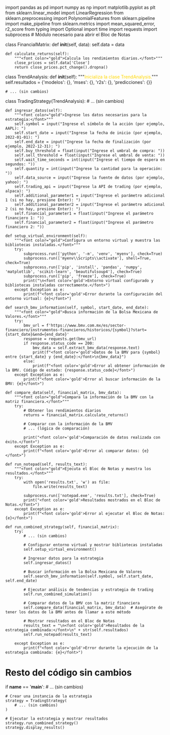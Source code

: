 import pandas as pd
import numpy as np
import matplotlib.pyplot as plt
from sklearn.linear_model import LinearRegression
from sklearn.preprocessing import PolynomialFeatures
from sklearn.pipeline import make_pipeline
from sklearn.metrics import mean_squared_error, r2_score
from typing import Optional
import time
import requests
import subprocess  # Módulo necesario para abrir el Bloc de Notas

class FinancialMatrix:
    def __init__(self, data):
        self.data = data

    def calculate_returns(self):
        """<font color="gold">Calcula los rendimientos diarios.</font>"""
        close_prices = self.data['Close']
        return close_prices.pct_change().dropna()

class TrendAnalysis:
    def __init__(self):
        """<font color="gold">Inicializa la clase TrendAnalysis.</font>"""
        self.resultados = {'modelos': {}, 'mses': {}, 'r2s': {}, 'predicciones': {}}

    # ... (sin cambios)

class TradingStrategy(TrendAnalysis):
    # ... (sin cambios)

    def ingresar_datos(self):
        """<font color="gold">Ingrese los datos necesarios para la estrategia:</font>"""
        self.symbol = input("Ingrese el símbolo de la acción (por ejemplo, AAPL): ")
        self.start_date = input("Ingrese la fecha de inicio (por ejemplo, 2022-01-01): ")
        self.end_date = input("Ingrese la fecha de finalización (por ejemplo, 2022-12-31): ")
        self.buy_threshold = float(input("Ingrese el umbral de compra: "))
        self.sell_threshold = float(input("Ingrese el umbral de venta: "))
        self.wait_time_seconds = int(input("Ingrese el tiempo de espera en segundos: "))
        self.quantity = int(input("Ingrese la cantidad para la operación: "))
        self.data_source = input("Ingrese la fuente de datos (por ejemplo, yahoo): ")
        self.trading_api = input("Ingrese la API de trading (por ejemplo, alpaca): ")
        self.additional_parameter1 = input("Ingrese el parámetro adicional 1 (si no hay, presione Enter): ")
        self.additional_parameter2 = input("Ingrese el parámetro adicional 2 (si no hay, presione Enter): ")
        self.financial_parameter1 = float(input("Ingrese el parámetro financiero 1: "))
        self.financial_parameter2 = float(input("Ingrese el parámetro financiero 2: "))

    def setup_virtual_environment(self):
        """<font color="gold">Configura un entorno virtual y muestra las bibliotecas instaladas.</font>"""
        try:
            subprocess.run(['python', '-m', 'venv', 'myenv'], check=True)
            subprocess.run(['myenv\\Scripts\\activate'], shell=True, check=True)
            subprocess.run(['pip', 'install', 'pandas', 'numpy', 'matplotlib', 'scikit-learn', 'beautifulsoup4'], check=True)
            subprocess.run(['pip', 'freeze'], check=True)
            print("\n<font color='gold'>Entorno virtual configurado y bibliotecas instaladas correctamente.</font>")
        except Exception as e:
            print(f"<font color='gold'>Error durante la configuración del entorno virtual: {e}</font>")

    def search_bmv_information(self, symbol, start_date, end_date):
        """<font color="gold">Busca información de la Bolsa Mexicana de Valores.</font>"""
        try:
            bmv_url = f'https://www.bmv.com.mx/es/sector-financiero/instrumentos-financieros/historicos/{symbol}?start={start_date}&end={end_date}'
            response = requests.get(bmv_url)
            if response.status_code == 200:
                bmv_data = self.extract_bmv_data(response.text)
                print(f"<font color='gold'>Datos de la BMV para {symbol} entre {start_date} y {end_date}:</font>\n{bmv_data}")
            else:
                print(f"<font color='gold'>Error al obtener información de la BMV. Código de estado: {response.status_code}</font>")
        except Exception as e:
            print(f"<font color='gold'>Error al buscar información de la BMV: {e}</font>")

    def compare_data(self, financial_matrix, bmv_data):
        """<font color="gold">Compara la información de la BMV con la matriz financiera.</font>"""
        try:
            # Obtener los rendimientos diarios
            returns = financial_matrix.calculate_returns()

            # Comparar con la información de la BMV
            # ... (lógica de comparación)

            print("<font color='gold'>Comparación de datos realizada con éxito.</font>")
        except Exception as e:
            print(f"<font color='gold'>Error al comparar datos: {e}</font>")

    def run_notepad(self, results_text):
        """<font color="gold">Ejecuta el Bloc de Notas y muestra los resultados.</font>"""
        try:
            with open('results.txt', 'w') as file:
                file.write(results_text)

            subprocess.run(['notepad.exe', 'results.txt'], check=True)
            print("<font color='gold'>Resultados mostrados en el Bloc de Notas.</font>")
        except Exception as e:
            print(f"<font color='gold'>Error al ejecutar el Bloc de Notas: {e}</font>")

    def run_combined_strategy(self, financial_matrix):
        try:
            # ... (sin cambios)

            # Configurar entorno virtual y mostrar bibliotecas instaladas
            self.setup_virtual_environment()

            # Ingresar datos para la estrategia
            self.ingresar_datos()

            # Buscar información en la Bolsa Mexicana de Valores
            self.search_bmv_information(self.symbol, self.start_date, self.end_date)

            # Ejecutar análisis de tendencias y estrategia de trading
            self.run_combined_simulation()

            # Comparar datos de la BMV con la matriz financiera
            self.compare_data(financial_matrix, bmv_data)  # Asegúrate de tener los datos de la BMV antes de llamar a este método

            # Mostrar resultados en el Bloc de Notas
            results_text = "\n<font color='gold'>Resultados de la estrategia combinada:</font>\n" + str(self.resultados)
            self.run_notepad(results_text)

        except Exception as e:
            print(f"<font color='gold'>Error durante la ejecución de la estrategia combinada: {e}</font>")

# Resto del código sin cambios

if __name__ == '__main__':
    # ... (sin cambios)

    # Crear una instancia de la estrategia
    strategy = TradingStrategy(
        # ... (sin cambios)
    )

    # Ejecutar la estrategia y mostrar resultados
    strategy.run_combined_strategy()
    strategy.display_results()
